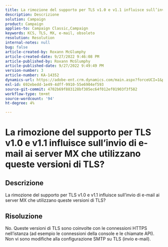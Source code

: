 ```yaml
---
title: La rimozione del supporto per TLS v1.0 e v1.1 influisce sull’invio di e-mail ai server MX che utilizzano queste versioni di TLS?
description: Descrizione
solution: Campaign
product: Campaign
applies-to: Campaign Classic,Campaign
keywords: KCS, TLS, MX, e-mail, obsoleto
resolution: Resolution
internal-notes: null
bug: false
article-created-by: Roxann McGlumphy
article-created-date: 9/27/2022 9:46:08 PM
article-published-by: Roxann McGlumphy
article-published-date: 9/27/2022 9:49:49 PM
version-number: 3
article-number: KA-14352
dynamics-url: https://adobe-ent.crm.dynamics.com/main.aspx?forceUCI=1&pagetype=entityrecord&etn=knowledgearticle&id=e75a27cb-ad3e-ed11-9db1-00224808613b
exl-id: 692ebedd-1e49-4dff-9910-55e6904ef593
source-git-commit: 4702b69f883128bf305ec64f012ef01903f3f582
workflow-type: tm+mt
source-wordcount: '94'
ht-degree: 4%

---
```


# La rimozione del supporto per TLS v1.0 e v1.1 influisce sull’invio di e-mail ai server MX che utilizzano queste versioni di TLS?

## Descrizione


La rimozione del supporto per TLS v1.0 e v1.1 influisce sull’invio di e-mail ai server MX che utilizzano queste versioni di TLS?


## Risoluzione


No. Queste versioni di TLS sono coinvolte con le connessioni HTTPS nell’istanza (ad esempio le connessioni della console e le chiamate API). Non vi sono modifiche alla configurazione SMTP su TLS (invio e-mail).
